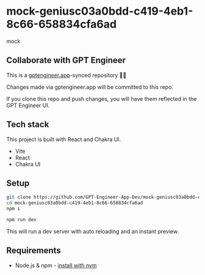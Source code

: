 # mock-geniusc03a0bdd-c419-4eb1-8c66-658834cfa6ad

mock

## Collaborate with GPT Engineer

This is a [gptengineer.app](https://gptengineer.app)-synced repository 🌟🤖

Changes made via gptengineer.app will be committed to this repo.

If you clone this repo and push changes, you will have them reflected in the GPT Engineer UI.

## Tech stack

This project is built with React and Chakra UI.

- Vite
- React
- Chakra UI

## Setup

```sh
git clone https://github.com/GPT-Engineer-App-Dev/mock-geniusc03a0bdd-c419-4eb1-8c66-658834cfa6ad.git
cd mock-geniusc03a0bdd-c419-4eb1-8c66-658834cfa6ad
npm i
```

```sh
npm run dev
```

This will run a dev server with auto reloading and an instant preview.

## Requirements

- Node.js & npm - [install with nvm](https://github.com/nvm-sh/nvm#installing-and-updating)
